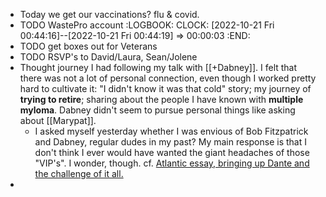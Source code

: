 - Today we get our vaccinations? flu & covid.
- TODO WastePro account
  :LOGBOOK:
  CLOCK: [2022-10-21 Fri 00:44:16]--[2022-10-21 Fri 00:44:19] =>  00:00:03
  :END:
- TODO get boxes out for Veterans
- TODO RSVP's to David/Laura, Sean/Jolene
- Thought journey I had following my talk with [[+Dabney]]. I felt that there was not a lot of personal connection, even though I worked pretty hard to cultivate it: "I didn't know it was that cold" story; my journey of **trying to retire**; sharing about the people I have known with **multiple myloma**. Dabney didn't seem to pursue personal things like asking about [[Marypat]].
	- I asked myself yesterday whether I was envious of Bob Fitzpatrick and Dabney, regular dudes in my past? My main response is that I don't think I ever would have wanted the giant headaches of those "VIP's". I wonder, though. cf. [Atlantic essay, bringing up Dante and the challenge of it all.](https://drive.google.com/file/d/1ffA8hwNEcvI5acUJHkIEzLaPtj3kYEOJ/view?usp=sharing)
-
